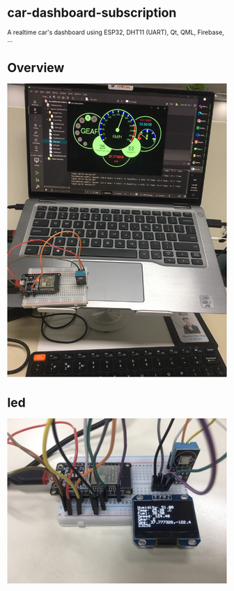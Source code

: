 # car-dashboard-subscription
A realtime car's dashboard using ESP32, DHT11 (UART), Qt, QML, Firebase, ...

# Overview
<img src="https://github.com/tienphuckx/car-dashboard-subscription/blob/master/imgs/car-dashboard.jpg" />

# led
<img src="https://github.com/tienphuckx/car-dashboard-subscription/blob/master/imgs/led.jpg" />
